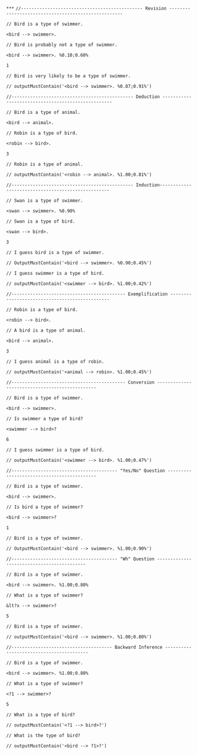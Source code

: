 
`***`
`//---------------------------------------------- Revision ----------------------------------------------------`

`// Bird is a type of swimmer.`

`<bird --> swimmer>.`

`// Bird is probably not a type of swimmer.`

`<bird --> swimmer>. %0.10;0.60%`

`1`

`// Bird is very likely to be a type of swimmer.`

`// outputMustContain('<bird --> swimmer>. %0.87;0.91%')`

`//---------------------------------------------- Deduction ---------------------------------------------------`

`// Bird is a type of animal.`

`<bird --> animal>.`

`// Robin is a type of bird.`

`<robin --> bird>.`

`3`

`// Robin is a type of animal.`

`// outputMustContain('<robin --> animal>. %1.00;0.81%')`

`//---------------------------------------------- Induction---------------------------------------------------`

`// Swan is a type of swimmer. `

`<swan --> swimmer>. %0.90%`

`// Swan is a type of bird. `

`<swan --> bird>. `

`3`

`// I guess bird is a type of swimmer.`

`// OutputMustContain('<bird --> swimmer>. %0.90;0.45%')`

`// I guess swimmer is a type of bird.`

`// outputMustContain('<swimmer --> bird>. %1.00;0.42%')`

`//------------------------------------------- Exemplification -----------------------------------------------`

`// Robin is a type of bird.`

`<robin --> bird>.`

`// A bird is a type of animal.`

`<bird --> animal>.`

`3`

`// I guess animal is a type of robin. `

`// outputMustContain('<animal --> robin>. %1.00;0.45%')`

`//------------------------------------------- Conversion -----------------------------------------------`

`// Bird is a type of swimmer. `

`<bird --> swimmer>.`

`// Is swimmer a type of bird?`

`<swimmer --> bird>? `

`6`

`// I guess swimmer is a type of bird.`

`// outputMustContain('<swimmer --> bird>. %1.00;0.47%')`

`//---------------------------------------- "Yes/No" Question -------------------------------------------`

`// Bird is a type of swimmer.`

`<bird --> swimmer>.`

`// Is bird a type of swimmer?`

`<bird --> swimmer>? `

`1`

`// Bird is a type of swimmer.`

`// OutputMustContain('<bird --> swimmer>. %1.00;0.90%')`

`//---------------------------------------- "Wh" Question -------------------------------------------`

`// Bird is a type of swimmer.`

`<bird --> swimmer>. %1.00;0.80%`

`// What is a type of swimmer?`

`&lt?x --> swimmer>?  `

`5`

`// Bird is a type of swimmer.`

`// outputMustContain('<bird --> swimmer>. %1.00;0.80%')`

`//-------------------------------------- Backward Inference -----------------------------------------`

`// Bird is a type of swimmer.`

`<bird --> swimmer>. %1.00;0.80%`

`// What is a type of swimmer?`

`<?1 --> swimmer>?  `

`5`

`// What is a type of bird?`

`// outputMustContain('<?1 --> bird>?')`

`// What is the type of bird?`

`// outputMustContain('<bird --> ?1>?')`
